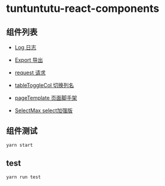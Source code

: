 # tuntuntutu-react-components

## 组件列表


- [ Log 日志](components/log/index.zh-CN.md)

- [ Export 导出](components/export/index.zh-CN.md)
- [ request 请求](components/request/index.zh-CN.md)
- [ tableToggleCol 切换列名](components/tableToggleCol/index.zh-CN.md)
- [ pageTemplate 页面脚手架 ](components/pageTemplate/index.zh-CN.md)
- [ SelectMax select加强版](components/select/index.zh-CN.md)


## 组件测试

```
yarn start
```

## test

```
yarn run test
```
